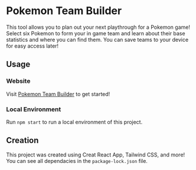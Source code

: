 # Pokemon Team Builder
This tool allows you to plan out your next playthrough for a Pokemon game! Select six Pokemon to form your in game team and learn about their base statistics and where you can find them. You can save teams to your device for easy access later! 

## Usage
### Website
Visit [Pokemon Team Builder](https://zains.dev/pokemon-team-builder) to get started!
### Local Environment
Run `npm start` to run a local environment of this project.

## Creation
This project was created using Creat React App, Tailwind CSS, and more! You can see all dependacies in the `package-lock.json` file.
